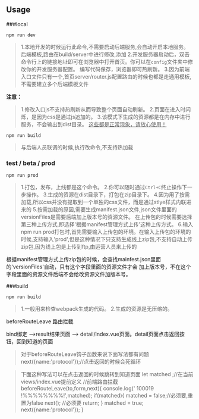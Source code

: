 ## Usage
###local

    npm run dev
>1.本地开发的时候运行此命令,不需要启动后端服务,会自动开启本地服务。后端模板,路由在build/server中进行修改,添加
>2.开发服务器启动后，双击命令行上的链接地址即可在浏览器中打开首页。你可以在`config`文件夹中修改你的开发服务器配置。
编写代码保存，浏览器即可热刷新。
>3.因为前端入口文件只有一个,首页server/router.js配置路由的时候也都是走通用模板,不需要建立多个后端模板文件

**注意：**
>1.修改入口js不支持热刷新从而导致整个页面自动刷新。
2.页面在进入时闪烁，是因为css是通过js追加的。
3.该模式下生成的资源都是在内存中进行服务，不会输出到dist目录。
<u>这些都是正常现象，请放心使用！</u>

 
    npm run build
> 与后端人员联调的时候,执行改命令,不支持热加载   


### test / beta / prod
 
    
    npm run prod
    
>1.打包，发布，上线都是这个命令。
2.你可以随时通过`Ctrl+C`终止操作下一步操作。
3.生成的资源在dist目录下，打包在zip目录下。
4.因为用了按需加载,所以css并没有提取到一个单独的css文件，而是通过stlye样式内联进来的
5.按需加载的原因,需要生成manifest.json文件,json文件里面的versionFiles是需要后端加上版本号的资源文件。
在上传包的时候需要选择第三种上传方式,即选择'根据manifest管理方式上传'这种上传方式。
6.输入npm run prod打包时,首先需要输入上传包的环境。在输入上传包的环境的时候,支持输入'prod',但是这种情况下只支持生成线上zip包,不支持自动上传zip包,因为线上包是上传到ftp,由运营人员来上传的


根据manifest管理方式上传zip包的时候，会查找mainfest.json里面的'versionFiles'自动，只有这个字段里面的资源文件才会
加上版本号，不在这个字段里面的资源文件后端不会给改资源文件加版本号。

    
###build
    

    npm run build

>1.一般用来检查webpack生成的代码。
2.生成的资源是无压缩的。



beforeRouteLeave 路由拦截 

bind绑定 -->result结果页面 --> detail/index.vue页面。detail页面点击返回按钮，回到知道的页面
> 对于beforeRouteLeave钩子函数来说下面写法都有问题 
    next({name:'protocol'});//点击返回的时候会死循环
  
> 下面这种写法可以在点击返回的时候跳转到知道页面 
    let matched ;//在当前views/index.vue提前定义
    //前端路由拦截
    beforeRouteLeave(to,form,next){
        console.log(' 100019 !%%%%%%%%!',matched);
        if(matched){
            matched = false;//必须要,重置为false
            next(); //必须要
            return;
        }
        matched = true;
        next({name:'protocol'});
    }


